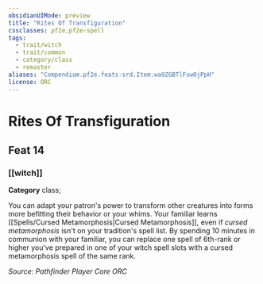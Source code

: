 ```yaml
---
obsidianUIMode: preview
title: "Rites Of Transfiguration"
cssclasses: pf2e,pf2e-spell
tags:
  - trait/witch
  - trait/common
  - category/class
  - remaster
aliases: "Compendium.pf2e.feats-srd.Item.wa9ZGBTlFuwOjPpH"
license: ORC
---
```

# Rites Of Transfiguration
## Feat 14
### [[witch]]

**Category** class; 




You can adapt your patron's power to transform other creatures into forms more befitting their behavior or your whims. Your familiar learns [[Spells/Cursed Metamorphosis|Cursed Metamorphosis]], even if _cursed metamorphosis_ isn't on your tradition's spell list. By spending 10 minutes in communion with your familiar, you can replace one spell of 6th-rank or higher you've prepared in one of your witch spell slots with a cursed metamorphosis spell of the same rank.

*Source: Pathfinder Player Core*
*ORC*